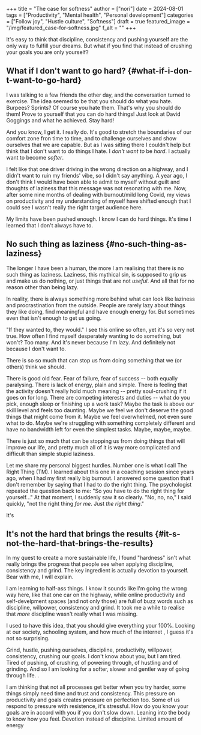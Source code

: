+++
title = "The case for softness"
author = ["nori"]
date = 2024-08-01
tags = ["Productivity", "Mental health", "Personal development"]
categories = ["Follow joy", "Hustle culture", "Softness"]
draft = true
featured_image = "/img/featured_case-for-softness.jpg"
f_alt = ""
+++

It's easy to think that discipline, consistency and pushing yourself are the only way to fulfill your dreams. But what if you find that instead of crushing your goals you are only yourself?


## What if I don't want to go hard? {#what-if-i-don-t-want-to-go-hard}

I was talking to a few friends the other day, and the conversation turned to exercise. The idea seemed to be that you should do what you hate. Burpees? Sprints? Of course you hate them. That's why you should do them! Prove to yourself that you can do hard things! Just look at David Goggings and what he achieved. Stay hard!

And you know, I get it. I really do. It's good to stretch the boundaries of our comfort zone fron time to time, and to challenge ourselves and show ourselves that we are capable. But as I was sitting there I couldn't help but think that I don't want to do things I hate. I _don't want to_ be _hard_. I actually want to become _softer_.

I felt like that one driver driving in the wrong direction on a highway, and I didn't want to ruin my friends' vibe, so I didn't say anything. A year ago, I don't think I would have been able to admit to myself without guilt and thoughts of laziness that this message was not resonating with me. Now, after some nine months of dealing with burnout/mild long Covid, my views on productivity and my understanding of myself have shifted enough that I could see I wasn't really the right target audience here.

My limits have been pushed enough. I know I can do hard things. It's time I learned that I don't always have to.


## No such thing as laziness {#no-such-thing-as-laziness}

The longer I have been a human, the more I am realising that there is no such thing as laziness. Laziness, this mythical sin, is supposed to grip us and make us do nothing, or just things that are not _useful_. And all that for no reason other than being lazy.

In reality, there is always something more behind what can look like laziness and procrastination from the outside. People are rarely lazy about things they like doing, find meaningful and have enough energy for. But sometimes even that isn't enough to get us going.

"If they wanted to, they would." I see this online so often, yet it's so very not true. How often I find myself desperately wanting to do something, but won't? Too many. And it's never because I'm lazy. And definitely not because I don't want to.

There is so so much that can stop us from doing something that we (or others) think we should.

There is good old fear. Fear of failure, fear of success -- both equally paralysing. There is lack of energy, plain and simple. There is feeling that the activity doesn't really hold much meaning -- pretty soul-crushing if it goes on for long. There are competing interests and duties -- what do you pick, enough sleep or finishing up a work task? Maybe the task is above our skill level and feels too daunting. Maybe we feel we don't deserve the good things that might come from it. Maybe we feel overwhelmed, not even sure what to do. Maybe we're struggling with something completely different and have no bandwidth left for even the simplest tasks. Maybe, maybe, maybe.

There is just so much that can be stopping us from doing things that will improve our life, and pretty much all of it is way more complicated and difficult than simple stupid laziness.

Let me share my personal biggest hurdles. Number one is what I call The Right Thing (TM). I learned about this one in a coaching session since years ago, when I had my first really big burnout. I answered some question that I don't remember by saying that I had to do the right thing. The psychologist repeated the question back to me: "So you have to do the right thing for yourself..." At that moment, I suddenly saw it so clearly. "No, no, no," I said quickly, "not the right thing _for me_. Just _the right thing_."

It's


## It's not the hard that brings the results {#it-s-not-the-hard-that-brings-the-results}

In my quest to create a more sustainable life, I found "hardness" isn't what really brings the progress that people see when applying discipline, consistency and grind. The key ingredient is actually devotion to yourself. Bear with me, I will explain.

I am learning to half-ass things. I know it sounds like I'm going the wrong way here, like that one car on the highway, while online productivity and self-develpment spaces (and not only those) are full of buzz words such as discipline, willpower, consistency and grind. It took me a while to realise that _more_ discipline wasn't really what I was missing.

I used to have this idea, that you should give everything your 100%. Looking at our society, schooling system, and how much of the internet , I guess it's not so surprising.

Grind, hustle, pushing ourselves, discipline, productivity, willpower, consistency, crushing our goals. I don't know about you, but I am tired. Tired of pushing, of crushing, of powering through, of hustling and of grinding. And so I am looking for a softer, slower and gentler way of going through life.
.

I am thinking that not all processes get better when you try harder, some things simply need time and trust and consistency. This pressure on productivity and goals creates pressure on perfection too. Some of us respond to pressure with resistence, it's stressful. How do you know your goals are in accord with you if you don't slow down. Leaning into the body to know how you feel. Devotion instead of discipline. Limited amount of energy
